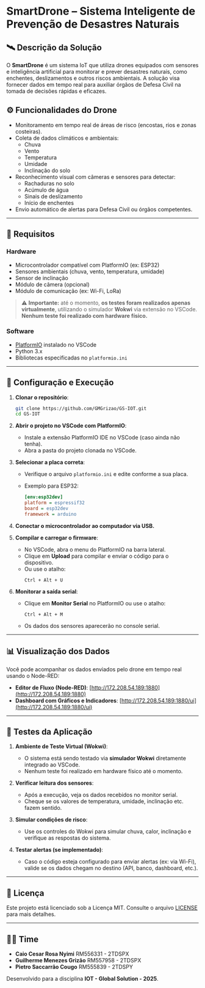 # SmartDrone – Sistema Inteligente de Prevenção de Desastres Naturais

## 🛰️ Descrição da Solução

O **SmartDrone** é um sistema IoT que utiliza drones equipados com sensores e inteligência artificial para monitorar e prever desastres naturais, como enchentes, deslizamentos e outros riscos ambientais. A solução visa fornecer dados em tempo real para auxiliar órgãos de Defesa Civil na tomada de decisões rápidas e eficazes.

## ⚙️ Funcionalidades do Drone

- Monitoramento em tempo real de áreas de risco (encostas, rios e zonas costeiras).
- Coleta de dados climáticos e ambientais:
  - Chuva
  - Vento
  - Temperatura
  - Umidade
  - Inclinação do solo
- Reconhecimento visual com câmeras e sensores para detectar:
  - Rachaduras no solo
  - Acúmulo de água
  - Sinais de deslizamento
  - Início de enchentes
- Envio automático de alertas para Defesa Civil ou órgãos competentes.

---

## 🧰 Requisitos

### Hardware

- Microcontrolador compatível com PlatformIO (ex: ESP32)
- Sensores ambientais (chuva, vento, temperatura, umidade)
- Sensor de inclinação
- Módulo de câmera (opcional)
- Módulo de comunicação (ex: Wi-Fi, LoRa)

> ⚠️ **Importante:** até o momento, **os testes foram realizados apenas virtualmente**, utilizando o simulador **Wokwi** via extensão no VSCode. **Nenhum teste foi realizado com hardware físico.**

### Software

- [PlatformIO](https://platformio.org/) instalado no VSCode
- Python 3.x
- Bibliotecas especificadas no `platformio.ini`

---

## 🚀 Configuração e Execução

1. **Clonar o repositório**:

   ```bash
   git clone https://github.com/GMGrizao/GS-IOT.git
   cd GS-IOT
   ```

2. **Abrir o projeto no VSCode com PlatformIO**:
   - Instale a extensão PlatformIO IDE no VSCode (caso ainda não tenha).
   - Abra a pasta do projeto clonada no VSCode.

3. **Selecionar a placa correta**:
   - Verifique o arquivo `platformio.ini` e edite conforme a sua placa.
   - Exemplo para ESP32:

     ```ini
     [env:esp32dev]
     platform = espressif32
     board = esp32dev
     framework = arduino
     ```

4. **Conectar o microcontrolador ao computador via USB.**

5. **Compilar e carregar o firmware**:
   - No VSCode, abra o menu do PlatformIO na barra lateral.
   - Clique em **Upload** para compilar e enviar o código para o dispositivo.
   - Ou use o atalho:
     ```
     Ctrl + Alt + U
     ```

6. **Monitorar a saída serial**:
   - Clique em **Monitor Serial** no PlatformIO ou use o atalho:
     ```
     Ctrl + Alt + M
     ```
   - Os dados dos sensores aparecerão no console serial.

---

## 📊 Visualização dos Dados

Você pode acompanhar os dados enviados pelo drone em tempo real usando o Node-RED:

- **Editor de Fluxo (Node-RED)**: [http://172.208.54.189:1880](http://172.208.54.189:1880)
- **Dashboard com Gráficos e Indicadores**: [http://172.208.54.189:1880/ui](http://172.208.54.189:1880/ui)

---

## 🧪 Testes da Aplicação

1. **Ambiente de Teste Virtual (Wokwi)**:
   - O sistema está sendo testado via **simulador Wokwi** diretamente integrado ao VSCode.
   - Nenhum teste foi realizado em hardware físico até o momento.

2. **Verificar leitura dos sensores**:
   - Após a execução, veja os dados recebidos no monitor serial.
   - Cheque se os valores de temperatura, umidade, inclinação etc. fazem sentido.

3. **Simular condições de risco**:
   - Use os controles do Wokwi para simular chuva, calor, inclinação e verifique as respostas do sistema.

4. **Testar alertas (se implementado)**:
   - Caso o código esteja configurado para enviar alertas (ex: via Wi-Fi), valide se os dados chegam no destino (API, banco, dashboard, etc.).

---

## 📄 Licença

Este projeto está licenciado sob a Licença MIT. Consulte o arquivo [LICENSE](LICENSE) para mais detalhes.

---

## 👨‍💻 Time
- **Caio Cesar Rosa Nyimi** RM556331 - 2TDSPX
- **Guilherme Menezes Grizão** RM557958 - 2TDSPX
- **Pietro Saccarrão Cougo** RM555839 - 2TDSPY

Desenvolvido para a disciplina **IOT - Global Solution - 2025**.
